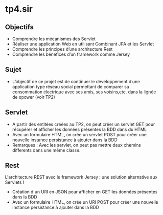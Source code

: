 # tp4.sir

## Objectifs
* Comprendre les mécanismes des Servlet
* Réaliser une application Web en utilisant Combinant JPA et les Servlet
* Comprendre les principes d’une architecture Rest
* Comprendre les bénéfices d’un framework comme Jersey

## Sujet
* L’objectif de ce projet est de continuer le développement d’une application type réseau social permettant de comparer sa consommation électrique avec ses amis, ses voisins,etc. dans la lignée de opower (voir TP2)

## Servlet
* A partir des entitées créées au TP2, on peut créer un servlet GET pour récupérer et afficher les données présentes la BDD dans du HTML
* Avec un formulaire HTML, on crée un servlet POST pour créer une nouvelle instance persistance à ajouter dans la BDD
* Remarques : Avec les servlet, on peut pas mettre deux chemins differents dans une même classe.

## Rest
L'architecture REST avec le framework Jersey : une solution alternative aux Servlets !

* Création d'un URI en JSON pour afficher en GET les données présentes dans la BDD
* Avec un formulaire HTML, on crée un URI POST pour créer une nouvelle instance persistance à ajouter dans la BDD
